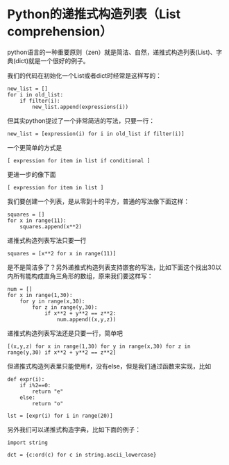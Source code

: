 Python的递推式构造列表（List comprehension） 
===========================================
python语言的一种重要原则（zen）就是简洁、自然，递推式构造列表(List)、字典(dict)就是一个很好的例子。

我们的代码在初始化一个List或者dict时经常是这样写的：

	new_list = []
	for i in old_list:
		if filter(i):
			new_list.append(expressions(i))

但其实python提过了一个非常简洁的写法，只要一行：

	new_list = [expression(i) for i in old_list if filter(i)]

一个更简单的方式是

	[ expression for item in list if conditional ]

更进一步的像下面

	[ expression for item in list ]

我们要创建一个列表，是从零到十的平方，普通的写法像下面这样：

	squares = []
	for x in range(11):
		squares.append(x**2)

递推式构造列表写法只要一行

	squares = [x**2 for x in range(11)]

是不是简洁多了？另外递推式构造列表支持嵌套的写法，比如下面这个找出30以内所有能构成直角三角形的数组，原来我们要这样写：

	num = []
	for x in range(1,30):
		for y in range(x,30):
			for z in range(y,30):
				if x**2 + y**2 == z**2:
					num.append((x,y,z))

递推式构造列表写法还是只要一行，简单吧

	[(x,y,z) for x in range(1,30) for y in range(x,30) for z in range(y,30) if x**2 + y**2 == z**2]

但递推式构造列表里只能使用if，没有else，但是我们通过函数来实现，比如

	def expr(i):
		if i%2==0:
			return "e"
		else:
			return "o"

	lst = [expr(i) for i in range(20)]

另外我们可以递推式构造字典，比如下面的例子：

	import string

	dct = {c:ord(c) for c in string.ascii_lowercase}
